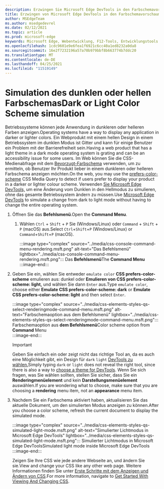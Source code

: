 ```yaml
---
description: Erzwingen Sie Microsoft Edge DevTools in den Farbschemavorschaumodus.
title: Erzwingen von Microsoft Edge DevTools in den Farbschemavorschaumodus (CSS bevorzugt Farbschema)
author: MSEdgeTeam
ms.author: msedgedevrel
ms.date: 02/12/2021
ms.topic: article
ms.prod: microsoft-edge
keywords: Microsoft Edge, Webentwicklung, F12-Tools, Entwicklungstools
ms.openlocfilehash: 1cdc9601e9e6fea1f6921c6cc40a1ed8232a0da8
ms.sourcegitcommit: 16e2f7232196a57a70b979bbf8b663774b7ddc20
ms.translationtype: MT
ms.contentlocale: de-DE
ms.lasthandoff: 04/25/2021
ms.locfileid: "11519149"
---
```

# <a name="dark-or-light-color-scheme-simulation"></a><span data-ttu-id="1d114-104">Simulation des dunklen oder hellen Farbschemas</span><span class="sxs-lookup"><span data-stu-id="1d114-104">Dark or Light Color Scheme simulation</span></span>  

<span data-ttu-id="1d114-105">Betriebssysteme können jede Anwendung in dunkleren oder helleren Farben anzeigen.</span><span class="sxs-lookup"><span data-stu-id="1d114-105">Operating systems have a way to display any application in darker or lighter colors.</span></span>  <span data-ttu-id="1d114-106">Ein Webprodukt mit einem hellen Design in einem Betriebssystem im dunklen Modus ist Gitter und kann für einige Benutzer ein Problem mit der Barrierefreiheit sein.</span><span class="sxs-lookup"><span data-stu-id="1d114-106">Having a web product that has a light theme in a dark mode operating system is grating and can be an accessibility issue for some users.</span></span>  <span data-ttu-id="1d114-107">Im Web können Sie die CSS-Medienabfrage mit dem [Bevorzugt-Farbschema][MDNPrefersColorScheme] verwenden, um zu ermitteln, ob Benutzer Ihr Produkt lieber in einem dunkleren oder helleren Farbschema anzeigen möchten.</span><span class="sxs-lookup"><span data-stu-id="1d114-107">On the web, you may use the [prefers-color-scheme][MDNPrefersColorScheme] CSS Media Query to detect if users prefer to display your product in a darker or lighter colour scheme.</span></span>  <span data-ttu-id="1d114-108">Verwenden [Sie Microsoft Edge DevTools,][DevtoolsIndex] um eine Änderung vom Dunklen in den Hellmodus zu simulieren, ohne das gesamte Betriebssystem ändern zu müssen.</span><span class="sxs-lookup"><span data-stu-id="1d114-108">Use [Microsoft Edge DevTools][DevtoolsIndex] to simulate a change from dark to light mode without having to change the entire operating system.</span></span>  

1.  <span data-ttu-id="1d114-109">Öffnen Sie das **Befehlsmenü**.</span><span class="sxs-lookup"><span data-stu-id="1d114-109">Open the **Command Menu**.</span></span>  
    1.  <span data-ttu-id="1d114-110">Wählen `Ctrl` + `Shift` + `P` Sie \(Windows/Linux\) oder `Command` + `Shift` + `P` \(macOS\) aus.</span><span class="sxs-lookup"><span data-stu-id="1d114-110">Select `Ctrl`+`Shift`+`P` \(Windows/Linux\) or `Command`+`Shift`+`P` \(macOS\).</span></span>  
        
        :::image type="complex" source="../media/css-console-command-menu-rendering.msft.png" alt-text="Das Befehlsmenü" lightbox="../media/css-console-command-menu-rendering.msft.png":::
           <span data-ttu-id="1d114-112">Das **Befehlsmenü**</span><span class="sxs-lookup"><span data-stu-id="1d114-112">The **Command Menu**</span></span>  
        :::image-end:::  
        
1.  <span data-ttu-id="1d114-113">Geben Sie ein, wählen Sie entweder `emulate color` **CSS prefers-color-scheme** emulieren aus: dunkel oder **Emulieren von CSS prefers-color-scheme: light,** und wählen Sie dann `Enter` aus.</span><span class="sxs-lookup"><span data-stu-id="1d114-113">Type `emulate color`, choose either **Emulate CSS prefers-color-scheme: dark** or **Emulate CSS prefers-color-scheme: light** and then select `Enter`.</span></span>  
    
    :::image type="complex" source="../media/css-elements-styles-qs-select-renderingmode-command-menu.msft.png" alt-text="Farbschemaoption aus dem Befehlsmenü" lightbox="../media/css-elements-styles-qs-select-renderingmode-command-menu.msft.png":::
       <span data-ttu-id="1d114-115">Farbschemaoption aus **dem Befehlsmenü**</span><span class="sxs-lookup"><span data-stu-id="1d114-115">Color scheme option from **Command** Menu</span></span>  
    :::image-end:::  
    
    > [!IMPORTANT]
    > <span data-ttu-id="1d114-116">Geben Sie einfach ein oder zeigt nicht das richtige Tool an, da es auch eine Möglichkeit gibt, ein Design für `dark` `light` [DevTools zu wählen.][DevtoolsCustomizeDarkTheme]</span><span class="sxs-lookup"><span data-stu-id="1d114-116">Simply typing `dark` or `light` does not reveal the right tool, since there is also a way to [choose a theme for DevTools][DevtoolsCustomizeDarkTheme].</span></span>  <span data-ttu-id="1d114-117">Wenn Sie sich fragen, was Sie wählen sollten, stellen Sie sicher, dass Sie ein **Renderingmenüelement** und kein **Darstellungsmenüelement** auswählen.</span><span class="sxs-lookup"><span data-stu-id="1d114-117">If you are wondering what to choose, make sure that you are choosing a **rendering** menu item, not an **appearance** menu item.</span></span>  

1.  <span data-ttu-id="1d114-118">Nachdem Sie ein Farbschema aktiviert haben, aktualisieren Sie das aktuelle Dokument, um den simulierten Modus anzeigen zu können.</span><span class="sxs-lookup"><span data-stu-id="1d114-118">After you choose a color scheme, refresh the current document to display the simulated mode.</span></span>  
    
    :::image type="complex" source="../media/css-elements-styles-qs-simulated-light-mode.msft.png" alt-text="Simulierter Lichtmodus in Microsoft Edge DevTools" lightbox="../media/css-elements-styles-qs-simulated-light-mode.msft.png":::
       <span data-ttu-id="1d114-120">Simulierter Lichtmodus in Microsoft Edge DevTools</span><span class="sxs-lookup"><span data-stu-id="1d114-120">Simulated light mode inside Microsoft Edge DevTools</span></span>  
    :::image-end:::  
    
    <span data-ttu-id="1d114-121">Zeigen Sie Ihre CSS wie jede andere Webseite an, und ändern Sie sie.</span><span class="sxs-lookup"><span data-stu-id="1d114-121">View and change your CSS like any other web page.</span></span>  <span data-ttu-id="1d114-122">Weitere Informationen finden Sie unter [Erste Schritte mit dem Anzeigen und Ändern von CSS][DevtoolsCssIndex].</span><span class="sxs-lookup"><span data-stu-id="1d114-122">For more information, navigate to [Get Started With Viewing And Changing CSS][DevtoolsCssIndex].</span></span>  

<!-- links -->  

[DevtoolsIndex]: ../index.md "Microsoft Edge (Chromium) -Entwicklertools | Microsoft Docs"  
[DevtoolsCustomizeDarkTheme]: ../customize/dark-theme.md "Aktivieren des dunklen Designs in Microsoft Edge DevTools | Microsoft Docs"
[DevtoolsCssIndex]: ../css/index.md "Erste Schritte mit dem Anzeigen und Ändern von CSS-| Microsoft Docs"  

[MDNPrefersColorScheme]: https://developer.mozilla.org/docs/Web/CSS/@media/prefers-color-scheme "prefers-color-scheme | MDN"  
